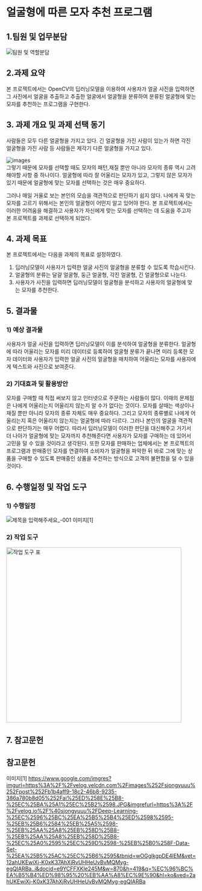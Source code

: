 # 얼굴형에 따른 모자 추천 프로그램


## 1.팀원 및 업무분담

![팀원 및 역할분담](https://user-images.githubusercontent.com/102898911/201619368-d7dc6b88-3b67-4e74-98c5-6f049f3e9766.png)


##  2.과제 요약
 
본 프로젝트에서는 OpenCV의 딥러닝모델을 이용하여 사용자가 얼굴 사진을 입력하면 그 사진에서 얼굴을 추출하고 
추출한 얼굴에서 얼굴형을 분류하여 분류된 얼굴형에 맞는 모자를 추천하는 프로그램을 구현한다. 


##  3. 과제 개요 및 과제 선택 동기 
사람들은 모두 다른 얼굴형을 가지고 있다. 긴 얼굴형을 가진 사람이 있는가 하면 각진 얼굴형을 가진 사람 등 사람들은 제각기 다른
얼굴형을 가지고 있다. 

![images](https://user-images.githubusercontent.com/102898911/201646447-3556aa79-4246-4d66-b576-428e8facbc04.jpg)
<br>그렇기 때문에 모자를 선택할 때도 모자의 패턴,재질 뿐만 아니라 모자의 종류 역시 고려해야할 사항 중 하나이다. 
얼굴형에 따라 잘 어울리는 모자가 있고, 그렇지 않은 모자가 있기 때문에 얼굴형에 맞는 모자를 선택하는 것은 매우 중요하다.

 

그러나 매일 거울로 보는 본인의 모습을 객관적으로 판단하기 쉽지 않다. 나에게 꼭 맞는 모자를 고르기 위해서는 본인의 얼굴형이 어떤지 
알고 있어야 한다. 본 프로젝트에서는 이러한 어려움을 해결하고 사용자가 자신에게 맞는 모자를 선택하는 데 도움을 주고자 본 프로젝트를
과제로 선택하게 되었다. 


## 4. 과제 목표

본 프로젝트에서는 다음을 과제의 목표로 설정하였다. 
1) 딥러닝모델이 사용자가 입력한 얼굴 사진의 얼굴형을 분류할 수 있도록 학습시킨다. 
2) 얼굴형의 분류는 달걀 얼굴형, 둥근 얼굴형, 각진 얼굴형, 긴 얼굴형으로 나눈다. 
3) 사용자가 사진을 입력하면 딥러닝모델이 얼굴형을 분석하고 사용자의 얼굴형에 맞는 모자를 추천한다. 

## 5. 결과물 
### 1) 예상 결과물

사용자가 얼굴 사진을 입력하면 딥러닝모델이 이를 분석하여 얼굴형을 분류한다. 얼굴형에 따라 어울리는 모자를 
미리 데이터로 등록하여 얼굴형 분류가 끝나면 미리 등록한 모자 데이터와 사용자가 입력한 얼굴 사진의 얼굴형을 매치하여 어울리는 모자를
사용자에게 텍스트와 사진으로 보여준다. 

### 2) 기대효과 및 활용방안

모자를 구매할 때 직접 써보지 않고 인터넷으로 주문하는 사람들이 많다. 이때의 문제점은 나에게 어울리는지 어울리지 않는지 알 수가 없다는 것이다. 
모자를 살때는 색상이나 재질 뿐만 아니라 모자의 종류 자체도 매우 중요하다. 그리고 모자의 종류별로 나에게 어울리는지 혹은 어울리지 않는지는 
얼굴형에 따라 다르다. 그러나 본인의 얼굴을 객관적으로 판단하기는 매우 어렵다. 따라서 딥러닝모델이 이러한 판단을 대신해주고 거기서 더 나아가 
얼굴형에 맞는 모자까지 추천해준다면 사용자가 모자를 구매하는 데 있어서 고민을 덜 수 있을 것이라고 생각된다. 또한 모자를 판매하는 업체에서는 
본 프로젝트의 프로그램과 판매중인 모자를 연결하여 소비자가 얼굴형을 파악한 뒤 바로 그에 맞는 상품을 구매할 수 있도록 판매중인 상품을 추천하는 
방식으로 고객의 불편함을 덜 수 있을 것이다. 


## 6. 수행일정 및 작업 도구 

### 1) 수행일정

![제목을 입력해주세요_-001](https://user-images.githubusercontent.com/102898911/201655965-3e626c04-e49a-40bf-bd75-a8327b8b1847.jpg)
이미지[1] 


### 2) 작업 도구 

<img width="464" alt="작업 도구 표 " src="https://user-images.githubusercontent.com/102898911/201657707-8e89619d-ae92-4c9c-9e2a-c0840975842f.png">


## 7. 참고문헌 



## 참고문헌
이미지[1]  https://www.google.com/imgres?imgurl=https%3A%2F%2Fvelog.velcdn.com%2Fimages%252Fsjongyuuu%252Fpost%252Fb1b4aff9-18c2-46b8-9235-386a780b8d05%252Fai%25ED%258E%25B8-%25EC%25BA%25A1%25EC%25B2%2598.JPG&imgrefurl=https%3A%2F%2Fvelog.io%2F%40sjongyuuu%2FDeep-Learning-%25EC%2596%25BC%25EA%25B5%25B4%25ED%2598%2595-%25EB%25B6%2584%25EB%25A5%2598-%25EB%25AA%25A8%25EB%258D%25B8-%25EB%25AA%25A8%25EB%258D%25B8-%25EC%25A0%2595%25EC%259D%2598-%25EB%25B0%258F-Data-Set-%25EA%25B5%25AC%25EC%25B6%2595&tbnid=wOGglkgpDE4lEM&vet=12ahUKEwiXj-K0xK37AhXjRvUHHeUvBvMQMyg-egQIARBa..i&docid=e9YCFFXKle245M&w=870&h=419&q=%EC%96%BC%EA%B5%B4%ED%98%95%20%EB%AA%A8%EC%9E%90&hl=ko&ved=2ahUKEwiXj-K0xK37AhXjRvUHHeUvBvMQMyg-egQIARBa
